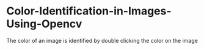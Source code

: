 # Color-Identification-in-Images-Using-Opencv
The color of an image is identified by double clicking the color on the image
